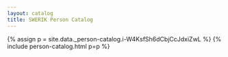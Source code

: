 ```yaml
---
layout: catalog
title: SWERIK Person Catalog
---
```

{% assign p = site.data._person-catalog.i-W4KsfSh6dCbjCcJdxiZwL %}
{% include person-catalog.html p=p %}

